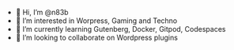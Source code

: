 - 👋 Hi, I’m @n83b
- 👀 I’m interested in Worpress, Gaming and Techno
- 🌱 I’m currently learning Gutenberg, Docker, Gitpod, Codespaces
- 💞️ I’m looking to collaborate on Wordpress plugins

<!---
n83b/n83b is a ✨ special ✨ repository because its `README.md` (this file) appears on your GitHub profile.
You can click the Preview link to take a look at your changes.
--->
